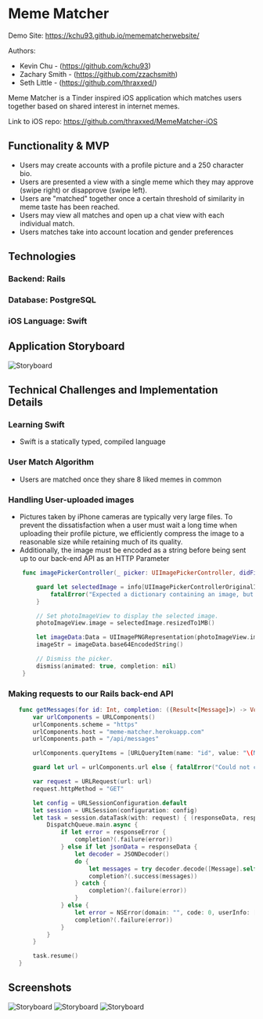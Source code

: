 # Meme Matcher
Demo Site: https://kchu93.github.io/memematcherwebsite/

Authors:
- Kevin Chu - (https://github.com/kchu93)
- Zachary Smith - (https://github.com/zzachsmith)
- Seth Little - (https://github.com/thraxxed/)

Meme Matcher is a Tinder inspired iOS application which matches users together based on shared interest in internet memes.

Link to iOS repo: https://github.com/thraxxed/MemeMatcher-iOS

## Functionality & MVP
- Users may create accounts with a profile picture and a 250 character bio.
- Users are presented a view with a single meme which they may approve (swipe right) or disapprove (swipe left).
- Users are "matched" together once a certain threshold of similarity in meme taste has been reached.
- Users may view all matches and open up a chat view with each individual match.
- Users matches take into account location and gender preferences

## Technologies
### Backend: Rails
### Database: PostgreSQL
### iOS Language: Swift

## Application Storyboard
![Storyboard](https://i.imgur.com/gdg3OGX.png)

## Technical Challenges and Implementation Details
### Learning Swift
- Swift is a statically typed, compiled language

### User Match Algorithm
- Users are matched once they share 8 liked memes in common

### Handling User-uploaded images
- Pictures taken by iPhone cameras are typically very large files.  To prevent the dissatisfaction when a user must wait a long time when uploading their profile picture, we efficiently compress the image to a reasonable size while retaining much of its quality.
- Additionally, the image must be encoded as a string before being sent up to our back-end API as an HTTP Parameter

```Swift
    func imagePickerController(_ picker: UIImagePickerController, didFinishPickingMediaWithInfo info: [String : Any]) {

        guard let selectedImage = info[UIImagePickerControllerOriginalImage] as? UIImage else {
            fatalError("Expected a dictionary containing an image, but was provided the following: \(info)")
        }

        // Set photoImageView to display the selected image.
        photoImageView.image = selectedImage.resizedTo1MB()

        let imageData:Data = UIImagePNGRepresentation(photoImageView.image!)!
        imageStr = imageData.base64EncodedString()

        // Dismiss the picker.
        dismiss(animated: true, completion: nil)
    }
 ```

 ### Making requests to our Rails back-end API

 ```Swift
    func getMessages(for id: Int, completion: ((Result<[Message]>) -> Void)?) {
        var urlComponents = URLComponents()
        urlComponents.scheme = "https"
        urlComponents.host = "meme-matcher.herokuapp.com"
        urlComponents.path = "/api/messages"

        urlComponents.queryItems = [URLQueryItem(name: "id", value: "\(MemeMatcher.currentMatch)")]

        guard let url = urlComponents.url else { fatalError("Could not create URL from components") }

        var request = URLRequest(url: url)
        request.httpMethod = "GET"

        let config = URLSessionConfiguration.default
        let session = URLSession(configuration: config)
        let task = session.dataTask(with: request) { (responseData, response, responseError) in
            DispatchQueue.main.async {
                if let error = responseError {
                    completion?(.failure(error))
                } else if let jsonData = responseData {
                    let decoder = JSONDecoder()
                    do {
                        let messages = try decoder.decode([Message].self, from: jsonData)
                        completion?(.success(messages))
                    } catch {
                        completion?(.failure(error))
                    }
                } else {
                    let error = NSError(domain: "", code: 0, userInfo: [NSLocalizedDescriptionKey : "Data was not retrieved from request"]) as Error
                    completion?(.failure(error))
                }
            }
        }

        task.resume()
    }
 ```
## Screenshots

![Storyboard](https://kchu93.github.io/memematcherwebsite/assets/css/images/memescreen.png)
![Storyboard](https://kchu93.github.io/memematcherwebsite/assets/css/images/matchesview.png)
![Storyboard](https://i.imgur.com/X5gGc71.png)

